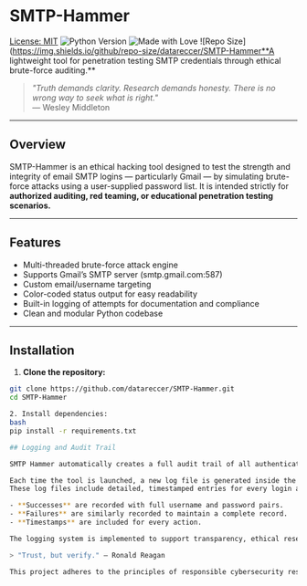 # SMTP-Hammer  
[License: MIT](https://img.shields.io/badge/License-MIT-yellow.svg)
![Python Version](https://img.shields.io/badge/Python-3.11%2B-blue)
![Made with Love](https://img.shields.io/badge/Made%20with-%E2%9D%A4-red)
![Repo Size](https://img.shields.io/github/repo-size/datareccer/SMTP-Hammer**A lightweight tool for penetration testing SMTP credentials through ethical brute-force auditing.**

> *"Truth demands clarity. Research demands honesty. There is no wrong way to seek what is right."*  
> — Wesley Middleton

---

## Overview

SMTP-Hammer is an ethical hacking tool designed to test the strength and integrity of email SMTP logins — particularly Gmail — by simulating brute-force attacks using a user-supplied password list. It is intended strictly for **authorized auditing, red teaming, or educational penetration testing scenarios.**

---

## Features

- Multi-threaded brute-force attack engine
- Supports Gmail’s SMTP server (smtp.gmail.com:587)
- Custom email/username targeting
- Color-coded status output for easy readability
- Built-in logging of attempts for documentation and compliance
- Clean and modular Python codebase

---

## Installation

1. **Clone the repository:**
```bash
git clone https://github.com/datareccer/SMTP-Hammer.git
cd SMTP-Hammer

2. Install dependencies:
bash
pip install -r requirements.txt

## Logging and Audit Trail

SMTP Hammer automatically creates a full audit trail of all authentication attempts.

Each time the tool is launched, a new log file is generated inside the `logs/` directory.  
These log files include detailed, timestamped entries for every login attempt, indicating whether it succeeded or failed.

- **Successes** are recorded with full username and password pairs.
- **Failures** are similarly recorded to maintain a complete record.
- **Timestamps** are included for every action.

The logging system is implemented to support transparency, ethical research practices, and professional reporting standards.

> "Trust, but verify." — Ronald Reagan

This project adheres to the principles of responsible cybersecurity research, ensuring that all actions are verifiable, auditable, and documented.
